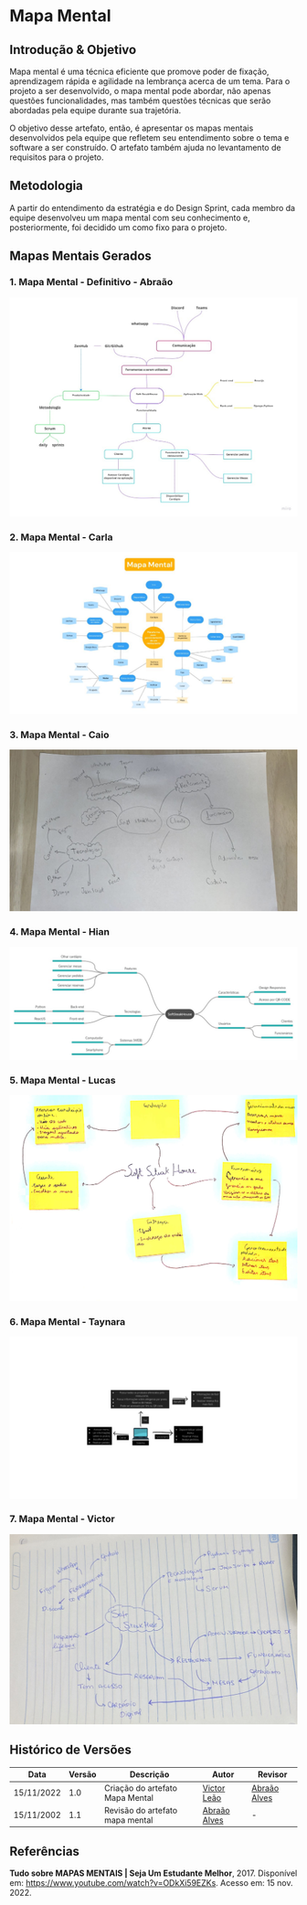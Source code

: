 # Mapa Mental

## Introdução & Objetivo

Mapa mental é uma técnica eficiente que promove poder de fixação, aprendizagem rápida e agilidade na lembrança acerca de um tema. Para o projeto a ser desenvolvido, o mapa mental pode abordar, não apenas questões funcionalidades, mas também questões técnicas que serão abordadas pela equipe durante sua trajetória.

O objetivo desse artefato, então, é apresentar os mapas mentais desenvolvidos pela equipe que refletem seu entendimento sobre o tema e software a ser construído. O artefato também ajuda no levantamento de requisitos para o projeto.

## Metodologia

A partir do entendimento da estratégia e do Design Sprint, cada membro da equipe desenvolveu um mapa mental com seu conhecimento e, posteriormente, foi decidido um como fixo para o projeto.

## Mapas Mentais Gerados
### 1. Mapa Mental - Definitivo - Abraão

![MapaMental Abraão](./assets/mapamental-abraao.jpeg)

### 2. Mapa Mental - Carla

![MapaMental Carla](./assets/mapamental-carla.jpeg)

### 3. Mapa Mental - Caio

![MapaMental Caio](./assets/MapaMental-Caio.jpeg)

### 4. Mapa Mental - Hian

![MapaMental Hian](./assets/mapamental-hian.jpeg)

### 5. Mapa Mental - Lucas

![MapaMental Lucas](./assets/mapamental-lucas.jpeg)

### 6. Mapa Mental - Taynara

![MapaMental Taynara](./assets/mapamental-taynara.jpeg)

### 7. Mapa Mental - Victor

![MapaMental Victor](./assets/mapamental-victor.jpeg)

## Histórico de Versões

|    Data    | Versão |            Descrição            |                     Autor                     |                    Revisor                    |
| ---------- | ------ | ------------------------------- | --------------------------------------------- | --------------------------------------------- |
| 15/11/2022 | 1.0    | Criação do artefato Mapa Mental | [Victor Leão](https://github.com/victorleaoo) | [Abraão Alves](https://github.com/Abraao1231) |
| 15/11/2002 | 1.1    | Revisão do artefato mapa mental | [Abraão Alves](https://github.com/Abraao1231) |                     -                         |

## Referências

**Tudo sobre MAPAS MENTAIS | Seja Um Estudante Melhor**, 2017. Disponível em: https://www.youtube.com/watch?v=ODkXi59EZKs. Acesso em: 15 nov. 2022.